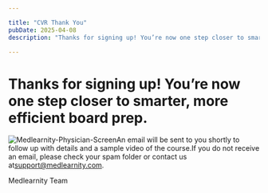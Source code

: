 ```yaml
---

title: "CVR Thank You"
pubDate: 2025-04-08
description: "Thanks for signing up! You’re now one step closer to smarter, more efficient board prep."

---
```



# Thanks for signing up! You’re now one step closer to smarter, more efficient board prep.

![](https://i2xfwztd2ksbegse.public.blob.vercel-storage.com/wp/2023/04/Medlearnity-Physician-Screen.webp "Medlearnity-Physician-Screen")An email will be sent to you shortly to follow up with details and a sample video of the course.If you do not receive an email, please check your spam folder or contact us at[support@medlearnity.com](mailto:support@medlearnity.com).

Medlearnity Team
